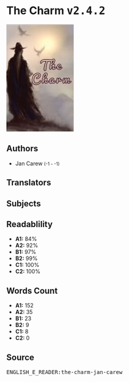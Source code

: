 # The Charm <kbd>v2.4.2</kbd>

![](./cover.medium.jpg "")

## Authors


 - Jan Carew <small>(-1 - -1)</small>

## Translators



## Subjects



## Readablility


 - **A1:** 84%
 - **A2:** 92%
 - **B1:** 97%
 - **B2:** 99%
 - **C1:** 100%
 - **C2:** 100%

## Words Count


 - **A1:** 152
 - **A2:** 35
 - **B1:** 23
 - **B2:** 9
 - **C1:** 8
 - **C2:** 0

## Source


<kbd>ENGLISH_E_READER:the-charm-jan-carew</kbd>
